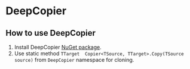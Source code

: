 # DeepCopier
## How to use DeepCopier

1. Install DeepCopier [NuGet package](https://www.nuget.org/packages/DeepCopier/).
1. Use static method `TTarget  Copier<TSource, TTarget>.Copy(TSource source)` from `DeepCopier` namespace for cloning.
